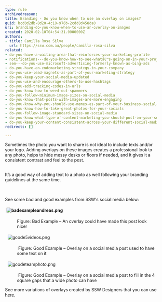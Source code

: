 ```yaml
---
type: rule
archivedreason: 
title: Branding - Do you know when to use an overlay on images?
guid: bcd0d2db-8d20-4c10-976b-2cdd8d458da0
uri: branding-do-you-know-when-to-use-an-overlay-on-images
created: 2020-02-10T04:54:31.0000000Z
authors:
- title: Camilla Rosa Silva
  url: https://ssw.com.au/people/camilla-rosa-silva
related:
- do-you-have-a-waiting-area-that-reinforces-your-marketing-profile
- notifications---do-you-know-how-to-see-whatâ€™s-going-on-in-your-project
- sem---do-you-use-microsoft-advertising-formerly-known-as-bing-ads
- do-you-have-an-endomarketing-strategy-in-your-company
- do-you-use-lead-magnets-as-part-of-your-marketing-strategy
- do-you-keep-your-social-media-updated
- do-you-use-and-encourage-others-to-use-hashtags
- do-you-add-tracking-codes-in-urls
- do-you-know-how-to-weed-out-spammers
- do-you-follow-minimum-image-sizes-on-social-media
- do-you-know-that-posts-with-images-are-more-engaging
- do-you-know-why-you-should-use-memes-as-part-of-your-business-social-media-content
- do-you-know-how-to-take-great-photos-for-your-socials
- do-you-follow-image-standard-sizes-on-social-media
- do-you-know-what-type-of-content-marketing-you-should-post-on-your-socials
- do-you-keep-your-content-consistent-across-your-different-social-media-platforms
redirects: []

---
```



​​​​​​​​Sometimes the photo you want to share is not ideal to include texts and/or your logo.&#160;Adding&#160;overlays&#160;on these images creates&#160;a professional look to any photo, helps to hide messy desks or floors if needed, and it gives it a consistent contrast and feel&#160;to the post.&#160;<div><br></div><div>It’s a good way of adding text to a photo as well following your branding guidelines at the same time.<br></div>
<br><excerpt class='endintro'></excerpt><br>
<p>​See some bad and good&#160;examples from SSW's social media&#160;below&#58;</p><dl class="ssw15-rteElement-ImageArea"><img src="/SiteAssets/branding-do-you-know-you-should-use-overlay-on-photos-shared-on-your-social-media/badexampleandreas.png" alt="badexampleandreas.png" style="font-weight&#58;bold;margin&#58;5px;" /></dl><dd class="ssw15-rteElement-FigureBad">Figure&#58; Bad Example – An overlay could have made this post look nicer</dd><dl class="ssw15-rteElement-ImageArea">&#160;<img src="/SiteAssets/branding-do-you-know-you-should-use-overlay-on-photos-shared-on-your-social-media/goode5videos.png" alt="goode5videos.png" style="margin&#58;5px;" /></dl><dd class="ssw15-rteElement-FigureGood">&#160;Figure&#58; Good Example – Overlay on a social media post used to have some text on it</dd><dl class="ssw15-rteElement-ImageArea">&#160;<img src="/SiteAssets/branding-do-you-know-you-should-use-overlay-on-photos-shared-on-your-social-media/goodeteamphoto.png" alt="goodeteamphoto.png" style="margin&#58;5px;" /></dl><dd class="ssw15-rteElement-FigureGood">&#160;Figure&#58; Good Example – Overlay on a social media post to fill in the 4 square gaps that a wide photo can have<br></dd><p class="ssw15-rteElement-SSW-Only">See more variations of overlays created by SSW Designers that you can use <a href="https&#58;//sswcom.sharepoint.com/sites/SSWDESIGN/Shared%20Documents/Forms/AllItems.aspx?RootFolder=/sites/SSWDESIGN/Shared%20Documents/General/-%20DavidB/Social%20media%20templates&amp;FolderCTID=0x012000B6BF72AABC74FE4B945D57002722E9F0%E2%80%8B">here</a>.&#160;<br></p><p><br></p>



